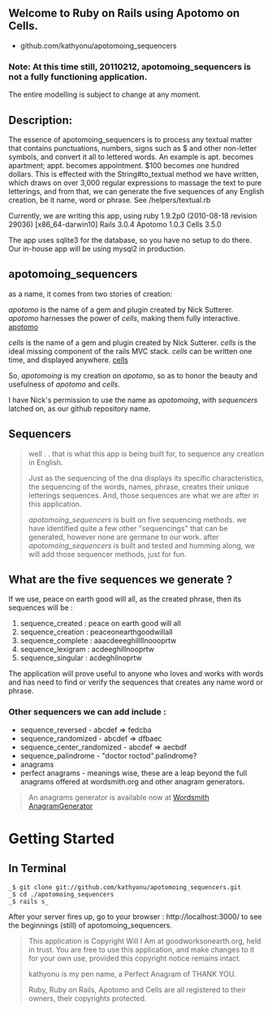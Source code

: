 ## Welcome to Ruby on Rails using Apotomo on Cells.
* github.com/kathyonu/apotomoing_sequencers

### Note: At this time still, 20110212, apotomoing_sequencers is not a fully functioning application. 
The entire modelling is subject to change at any moment.

## Description:

The essence of apotomoing_sequencers is to process any textual matter that contains punctuations, numbers, signs such as $ and other non-letter symbols, and convert it all to lettered words.  An example is apt. becomes apartment; appt. becomes appointment. $100 becomes one hundred dollars.  This is effected with the String#to_textual method we have written, which draws on over 3,000 regular expressions to massage the text to pure letterings, and from that, we can generate the five sequences of any English creation, be it name, word or phrase. 
See /helpers/textual.rb

Currently, we are writing this app, using 
ruby 1.9.2p0 (2010-08-18 revision 29036) [x86_64-darwin10]
Rails 3.0.4
Apotomo 1.0.3
Cells 3.5.0

The app uses sqlite3 for the database, so you have no setup to do there.
Our in-house app will be using mysql2 in production.

## apotomoing_sequencers
 as a name, it comes from two stories of creation:

*apotomo* is the name of a gem and plugin created by Nick Sutterer.
*apotomo* harnesses the power of *cells*, making them fully interactive.
[apotomo](http://apotomo.de/ "Apotomo")

*cells* is the name of a gem and plugin created by Nick Sutterer.
*cells* is the ideal missing component of the rails MVC stack.
*cells* can be written one time, and displayed anywhere.
[cells](http://cells.rubyforge.org/ "Cells")

So, *apotomoing* is my creation on *apotomo*, so as to honor the beauty and usefulness of *apotomo* and *cells*.

I have Nick's permission to use the name as *apotomoing*, with *sequencers* latched on, as our github repository name.

## Sequencers
> well . . that is what this app is being built for, to sequence any creation in English.
>
> Just as the sequencing of the dna displays its specific characteristics, 
> the sequencing of the words, names, phrase, creates their unique letterings sequences.
> And, those sequences are what we are after in this application.
>
> *apotomoing_sequencers* is built on five sequencing methods.
> we have identified quite a few other "sequencings" that can be generated, however none are germane to our work.
> after *apotomoing_sequencers* is built and tested and humming along, we will add those sequencer methods, just for fun.

## What are the five sequences we generate ? 

If we use, peace on earth good will all, as the created phrase, then its sequences will be :

1. sequence_created  : peace on earth good will all
2. sequence_creation : peaceonearthgoodwillall
3. sequence_complete : aaacdeeeghillllnoooprtw
4. sequence_lexigram : acdeeghillnooprtw
5. sequence_singular : acdeghilnoprtw

The application will prove useful to anyone who loves and works with words and has need to find or verify the sequences that creates any name word or phrase.

### Other sequencers we can add include :

* sequence_reversed - abcdef => fedcba
* sequence_randomized - abcdef => dfbaec
* sequence_center_randomized - abcdef => aecbdf
* sequence_palindrome - "doctor roctod".palindrome?
* anagrams
* perfect anagrams - meanings wise, these are a leap beyond the full anagrams offered at wordsmith.org and other anagram generators.
> An anagrams generator is available now at [Wordsmith AnagramGenerator](http://www.wordsmith.org/ "Wordsmith.org AnagramGenerator")

# Getting Started

## In Terminal

	_$ git clone git://github.com/kathyonu/apotomoing_sequencers.git
	_$ cd ./apotomoing_sequencers
	_$ rails s_

After your server fires up, go to your browser : http://localhost:3000/ to see the beginnings (still) of apotomoing_sequencers.

> This application is Copyright Will I Am at goodworksonearth.org, held in trust.
> You are free to use this application, and make changes to it for your own use, provided this copyright notice remains intact.  
> 
> kathyonu is my pen name, a Perfect Anagram of THANK YOU.
> 
> Ruby, Ruby on Rails, Apotomo and Cells are all registered to their owners, their copyrights protected.
